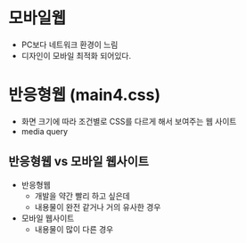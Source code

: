 # 모바일웹
- PC보다 네트워크 환경이 느림
- 디자인이 모바일 최적화 되어있다.

# 반응형웹 (main4.css)
- 화면 크기에 따라 조건별로 CSS를 다르게 해서 보여주는 웹 사이트
- media query

## 반응형웹 vs 모바일 웹사이트
- 반응형웹
  - 개발을 약간 빨리 하고 싶은데
  - 내용물이 완전 같거나 거의 유사한 경우
- 모바일 웹사이트
  - 내용물이 많이 다른 경우